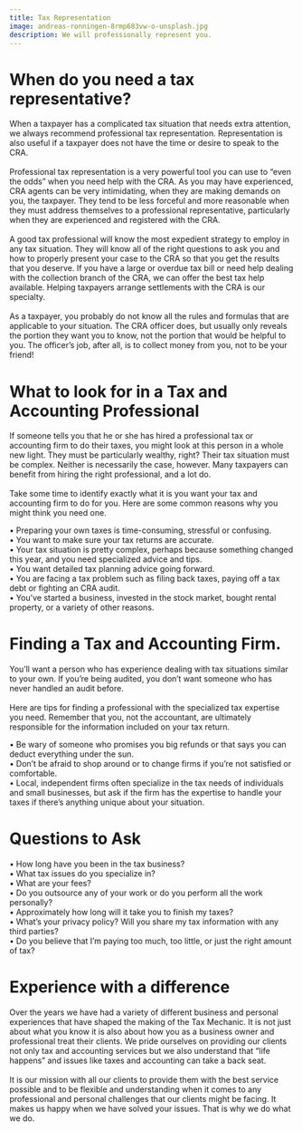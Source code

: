 ```yaml
---
title: Tax Representation
image: andreas-ronningen-8rmp683vw-o-unsplash.jpg
description: We will professionally represent you.
---
```

# When do you need a tax representative?

When a taxpayer has a complicated tax situation that needs extra attention, we always recommend professional tax representation. Representation is also useful if a taxpayer does not have the time or desire to speak to the CRA.\
\
Professional tax representation is a very powerful tool you can use to “even the odds” when you need help with the CRA. As you may have experienced, CRA agents can be very intimidating, when they are making demands on you, the taxpayer. They tend to be less forceful and more reasonable when they must address themselves to a professional representative, particularly when they are experienced and registered with the CRA.\
\
A good tax professional will know the most expedient strategy to employ in any tax situation. They will know all of the right questions to ask you and how to properly present your case to the CRA so that you get the results that you deserve. If you have a large or overdue tax bill or need help dealing with the collection branch of the CRA, we can offer the best tax help available. Helping taxpayers arrange settlements with the CRA is our specialty.\
\
As a taxpayer, you probably do not know all the rules and formulas that are applicable to your situation. The CRA officer does, but usually only reveals the portion they want you to know, not the portion that would be helpful to you. The officer’s job, after all, is to collect money from you, not to be your friend!

# What to look for in a Tax and Accounting Professional

If someone tells you that he or she has hired a professional tax or accounting firm to do their taxes, you might look at this person in a whole new light. They must be particularly wealthy, right? Their tax situation must be complex. Neither is necessarily the case, however. Many taxpayers can benefit from hiring the right professional, and a lot do.\
\
Take some time to identify exactly what it is you want your tax and accounting firm to do for you. Here are some common reasons why you might think you need one.

• Preparing your own taxes is time-consuming, stressful or confusing.\
• You want to make sure your tax returns are accurate.\
• Your tax situation is pretty complex, perhaps because something changed this year, and you need specialized advice and tips.\
• You want detailed tax planning advice going forward.\
• You are facing a tax problem such as filing back taxes, paying off a tax debt or fighting an CRA audit.\
• You’ve started a business, invested in the stock market, bought rental property, or a variety of other reasons.

# Finding a Tax and Accounting Firm.

You’ll want a person who has experience dealing with tax situations similar to your own. If you’re being audited, you don’t want someone who has never handled an audit before.\
\
Here are tips for finding a professional with the specialized tax expertise you need. Remember that you, not the accountant, are ultimately responsible for the information included on your tax return.

• Be wary of someone who promises you big refunds or that says you can deduct everything under the sun.\
• Don’t be afraid to shop around or to change firms if you’re not satisfied or comfortable.\
• Local, independent firms often specialize in the tax needs of individuals and small businesses, but ask if the firm has the expertise to handle your taxes if there’s anything unique about your situation.

# Questions to Ask

• How long have you been in the tax business?\
• What tax issues do you specialize in?\
• What are your fees?\
• Do you outsource any of your work or do you perform all the work personally?\
• Approximately how long will it take you to finish my taxes?\
• What’s your privacy policy? Will you share my tax information with any third parties?\
• Do you believe that I’m paying too much, too little, or just the right amount of tax?



# Experience with a difference

Over the years we have had a variety of different business and personal experiences that have shaped the making of the Tax Mechanic. It is not just about what you know it is also about how you as a business owner and professional treat their clients. We pride ourselves on providing our clients not only tax and accounting services but we also understand that “life happens” and issues like taxes and accounting can take a back seat.\
\
It is our mission with all our clients to provide them with the best service possible and to be flexible and understanding when it comes to any professional and personal challenges that our clients might be facing. It makes us happy when we have solved your issues. That is why we do what we do.
